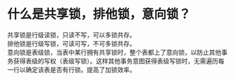 # 什么是共享锁，排他锁，意向锁？

共享锁是行级读锁，只读不写，可以多锁共存。  
排他锁是行级写锁，可读可写，不可多锁共存。  
意向锁是表级锁，当表中某行拥有共享锁时，整个表都上了意向锁，以防止其他事务获得表级的写权（表级写锁）。这样其他事务意图获得表级写锁时，无需遍历每一行以确定该表是否有行锁。提高了加锁效率。
